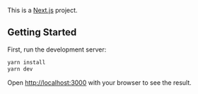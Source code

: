 This is a [Next.js](https://nextjs.org) project.

## Getting Started

First, run the development server:

```bash
yarn install
yarn dev
```

Open [http://localhost:3000](http://localhost:3000) with your browser to see the result.